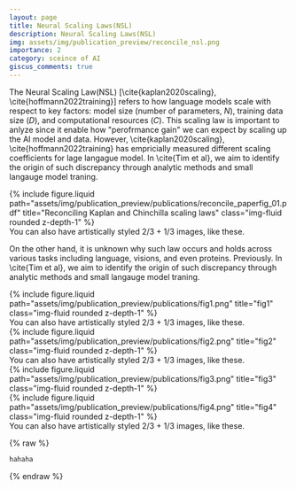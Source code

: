 ```yaml
---
layout: page
title: Neural Scaling Laws(NSL)
description: Neural Scaling Laws(NSL)
img: assets/img/publication_preview/reconcile_nsl.png
importance: 2
category: sceince of AI
giscus_comments: true
---
```


The Neural Scaling Law(NSL) [\cite{kaplan2020scaling}, \cite{hoffmann2022training}] refers to how language models scale with respect to key factors: model size (number of parameters, $N$), training data size ($D$), and computational resources ($C$). This scaling law is important to anlyze since it enable how "perofrmance gain" we can expect by scaling up the AI model and data.
However, \cite{kaplan2020scaling}, \cite{hoffmann2022training} has empricially measured different scaling coefficients for lage langague model.
In \cite{Tim et al}, we aim to identify the origin of such discrepancy through analytic methods and small langauge model traning.

<div class="row justify-content-sm-center">
    <div class="col-sm-8 mt-3 mt-md-0">
        {% include figure.liquid path="assets/img/publication_preview/publications/reconcile_paperfig_01.pdf" title="Reconciling Kaplan and Chinchilla scaling laws" class="img-fluid rounded z-depth-1" %}
    </div>
</div>
<div class="caption">
    You can also have artistically styled 2/3 + 1/3 images, like these.
</div>

On the other hand, it is unknown why such law occurs and holds across various tasks including language, visions, and even proteins. Previously.
In \cite{Tim et al}, we aim to identify the origin of such discrepancy through analytic methods and small langauge model traning.

<div class="row justify-content-sm-center">
    <div class="col-sm-8 mt-3 mt-md-0">
        {% include figure.liquid path="assets/img/publication_preview/publications/fig1.png" title="fig1" class="img-fluid rounded z-depth-1" %}
    </div>
</div>
<div class="caption">
    You can also have artistically styled 2/3 + 1/3 images, like these.
</div>

<div class="row justify-content-sm-center">
    <div class="col-sm-8 mt-3 mt-md-0">
        {% include figure.liquid path="assets/img/publication_preview/publications/fig2.png" title="fig2" class="img-fluid rounded z-depth-1" %}
    </div>
</div>
<div class="caption">
    You can also have artistically styled 2/3 + 1/3 images, like these.
</div>

<div class="row justify-content-sm-center">
    <div class="col-sm-8 mt-3 mt-md-0">
        {% include figure.liquid path="assets/img/publication_preview/publications/fig3.png" title="fig3" class="img-fluid rounded z-depth-1" %}
    </div>
    <div class="col-sm-8 mt-3 mt-md-0">
        {% include figure.liquid path="assets/img/publication_preview/publications/fig4.png" title="fig4" class="img-fluid rounded z-depth-1" %}
    </div>
</div>
<div class="caption">
    You can also have artistically styled 2/3 + 1/3 images, like these.
</div>


{% raw %}

```html
hahaha
```

{% endraw %}
